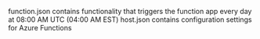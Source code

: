 function.json contains functionality that triggers the function app every day at 08:00 AM UTC (04:00 AM EST)
host.json contains configuration settings for Azure Functions